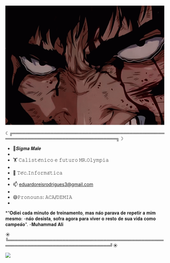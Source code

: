 


![](berserk-guts.gif)

 ☾╔═══════════════════════════════════════════════════════════════════════════════════╗☽

 * 🔱𝑺𝒊𝒈𝒎𝒂 𝑴𝒂𝒍𝒆
 * 
 * 🏋️ 𝙲𝚊𝚕𝚒𝚜𝚝𝚎̂𝚗𝚒𝚌𝚘 𝚎 𝚏𝚞𝚝𝚞𝚛𝚘 𝙼𝚁.𝙾𝚕𝚢𝚖𝚙𝚒𝚊
 * 
 * 👾 𝚃𝚎́𝚌.𝙸𝚗𝚏𝚘𝚛𝚖𝚊́𝚝𝚒𝚌𝚊
 * 
 * 📫 eduardoreisrodrigues3@gmail.com
 * 
 * 😄𝙿𝚛𝚘𝚗𝚘𝚞𝚗𝚜: 𝙰𝙲𝙰/𝙳𝙴𝙼𝙸𝙰
 * 
 *“𝐎𝐝𝐢𝐞𝐢 𝐜𝐚𝐝𝐚 𝐦𝐢𝐧𝐮𝐭𝐨 𝐝𝐞 𝐭𝐫𝐞𝐢𝐧𝐚𝐦𝐞𝐧𝐭𝐨, 𝐦𝐚𝐬 𝐧𝐚̃𝐨 𝐩𝐚𝐫𝐚𝐯𝐚 𝐝𝐞 𝐫𝐞𝐩𝐞𝐭𝐢𝐫 𝐚 𝐦𝐢𝐦 𝐦𝐞𝐬𝐦𝐨: -𝐧𝐚̃𝐨 𝐝𝐞𝐬𝐢𝐬𝐭𝐚, 𝐬𝐨𝐟𝐫𝐚 𝐚𝐠𝐨𝐫𝐚 𝐩𝐚𝐫𝐚 𝐯𝐢𝐯𝐞𝐫 𝐨 𝐫𝐞𝐬𝐭𝐨 𝐝𝐞 𝐬𝐮𝐚 𝐯𝐢𝐝𝐚 𝐜𝐨𝐦𝐨 𝐜𝐚𝐦𝐩𝐞𝐚̃𝐨". -𝐌𝐮𝐡𝐚𝐦𝐦𝐚𝐝 𝐀𝐥𝐢
 
 ☀╚══════════════════════════════════════════════════════════════════════════════════╝☀

 ![](https://c.tenor.com/QlNFyWLCE4YAAAAM/guts-berserk.gif)
 
 






